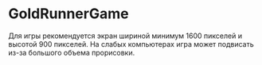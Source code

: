 # GoldRunnerGame
Для игры рекомендуется экран шириной минимум 1600 пикселей и высотой 900 пикселей.
На слабых компьютерах игра может подвисать из-за большого объема прорисовки.
